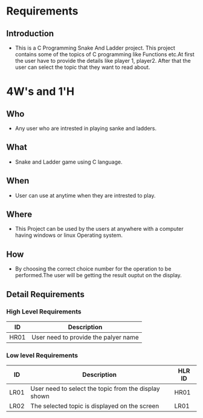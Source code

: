 
# Requirements
## Introduction
* This is a C Programming Snake And Ladder project. This project contains some of the topics of C programming like  Functions etc.At first the user have to provide the details like player 1, player2. After that the user can select the topic that they want to read about. 
# 4W&#39;s and 1&#39;H
## Who
* Any user who are intrested in playing sanke and ladders.
## What
* Snake and Ladder game using C language.
## When
*   User can use at anytime when they are intrested to play.
## Where
*   This Project can be used by the users at anywhere with a computer having windows or linux Operating system.
## How
*   By choosing the correct choice number for the operation to be performed.The user will be getting the result ouptut on the display.
## Detail Requirements
### High Level Requirements 
| ID | Description |  
| ----- | ----- | 
| HR01 | User need to provide the palyer name | 
### Low level Requirements
| ID | Description | HLR ID |
| ------ | --------- | ------ | 
| LR01 | User need to select the topic from the display shown | HR01 |
| LR02 | The selected topic is displayed on the screen | LR01 |
